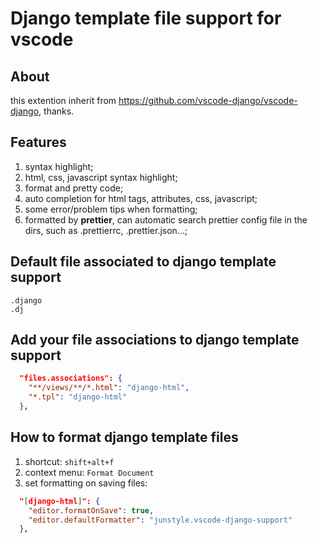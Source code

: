 # Django template file support for vscode

## About

this extention inherit from <https://github.com/vscode-django/vscode-django>, thanks.

## Features

1. syntax highlight;
2. html, css, javascript syntax highlight;
3. format and pretty code;
4. auto completion for html tags, attributes, css, javascript;
5. some error/problem tips when formatting;
6. formatted by **prettier**, can automatic search prettier config file in the dirs, such as .prettierrc, .prettier.json...;

## Default file associated to django template support

```text
.django
.dj
```

## Add your file associations to django template support

```json
  "files.associations": {
    "**/views/**/*.html": "django-html",
    "*.tpl": "django-html"
  },
```

## How to format django template files

1. shortcut: `shift+alt+f`
2. context menu: `Format Document`
3. set formatting on saving files:

```json
  "[django-html]": {
    "editor.formatOnSave": true,
    "editor.defaultFormatter": "junstyle.vscode-django-support"
  },
```
